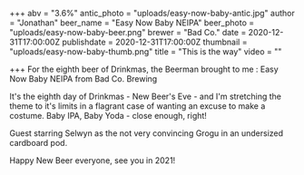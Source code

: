 +++
abv = "3.6%"
antic_photo = "uploads/easy-now-baby-antic.jpg"
author = "Jonathan"
beer_name = "Easy Now Baby NEIPA"
beer_photo = "uploads/easy-now-baby-beer.png"
brewer = "Bad Co."
date = 2020-12-31T17:00:00Z
publishdate = 2020-12-31T17:00:00Z
thumbnail = "uploads/easy-now-baby-thumb.png"
title = "This is the way"
video = ""

+++
For the eighth beer of Drinkmas, the Beerman brought to me : Easy Now Baby NEIPA from Bad Co. Brewing 

It's the eighth day of Drinkmas - New Beer's Eve - and I'm stretching the theme to it's limits in a flagrant case of wanting an excuse to make a costume. Baby IPA, Baby Yoda - close enough, right!

Guest starring Selwyn as the not very convincing Grogu in an undersized cardboard pod. 

Happy New Beer everyone, see you in 2021!